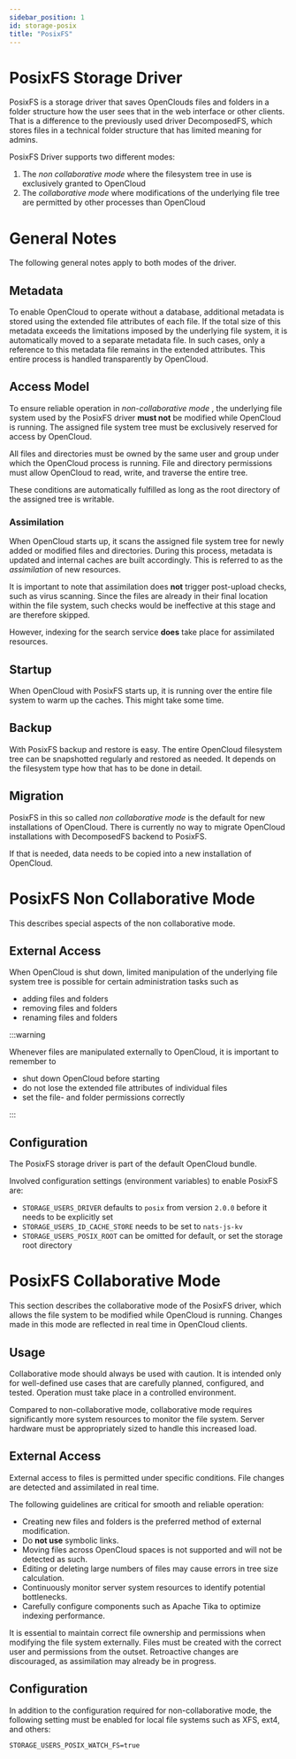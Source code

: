 ```yaml
---
sidebar_position: 1
id: storage-posix
title: "PosixFS"
---
```


# PosixFS Storage Driver

PosixFS is a storage driver that saves OpenClouds files and folders in a folder structure how the user sees that in the web interface or other clients. That is a difference  to the previously used driver DecomposedFS, which stores files in a technical folder structure that has limited meaning for admins.

PosixFS Driver supports two different modes:

1. The *non collaborative mode* where the filesystem tree in use is exclusively granted to OpenCloud
2. The *collaborative mode* where modifications of the underlying file tree are permitted by other processes than OpenCloud

# General Notes

The following general notes apply to both modes of the driver.

## Metadata

To enable OpenCloud to operate without a database, additional metadata is stored using the extended file attributes of each file. If the total size of this metadata exceeds the limitations imposed by the underlying file system, it is automatically moved to a separate metadata file. In such cases, only a reference to this metadata file remains in the extended attributes. This entire process is handled transparently by OpenCloud.

## Access Model

To ensure reliable operation in *non-collaborative mode* , the underlying file system used by the PosixFS driver **must not** be modified while OpenCloud is running. The assigned file system tree must be exclusively reserved for access by OpenCloud.

All files and directories must be owned by the same user and group under which the OpenCloud process is running. File and directory permissions must allow OpenCloud to read, write, and traverse the entire tree.

These conditions are automatically fulfilled as long as the root directory of the assigned tree is writable.

### Assimilation

When OpenCloud starts up, it scans the assigned file system tree for newly added or modified files and directories. During this process, metadata is updated and internal caches are built accordingly. This is referred to as the *assimilation* of new resources.

It is important to note that assimilation does **not** trigger post-upload checks, such as virus scanning. Since the files are already in their final location within the file system, such checks would be ineffective at this stage and are therefore skipped.

However, indexing for the search service **does** take place for assimilated resources.

## Startup

When OpenCloud with PosixFS starts up, it is running over the entire file system to warm up the caches. This might take some time.

## Backup

With PosixFS backup and restore is easy. The entire OpenCloud filesystem tree can be snapshotted regularly and restored as needed. It depends on the filesystem type how that has to be done in detail.

## Migration

PosixFS in this so called *non collaborative mode* is the default for new installations of OpenCloud. There is currently no way to migrate OpenCloud installations with DecomposedFS backend to PosixFS.

If that is needed, data needs to be copied into a new installation of OpenCloud.

# PosixFS Non Collaborative Mode

This describes special aspects of the non collaborative mode.

## External Access

When OpenCloud is shut down, limited manipulation of the underlying file system tree is possible for certain administration tasks such as

- adding files and folders
- removing files and folders
- renaming files and folders

:::warning

Whenever files are manipulated externally to OpenCloud, it is important to remember to

- shut down OpenCloud before starting
- do not lose the extended file attributes of individual files
- set the file- and folder permissions correctly

:::

## Configuration

The PosixFS storage driver is part of the default OpenCloud bundle.

Involved configuration settings (environment variables) to enable PosixFS are:

- `STORAGE_USERS_DRIVER` defaults to `posix` from version `2.0.0` before it needs to be explicitly set
- `STORAGE_USERS_ID_CACHE_STORE` needs to be set to `nats-js-kv`
- `STORAGE_USERS_POSIX_ROOT` can be omitted for default, or set the storage root directory

# PosixFS Collaborative Mode

This section describes the collaborative mode of the PosixFS driver, which allows the file system to be modified while OpenCloud is running. Changes made in this mode are reflected in real time in OpenCloud clients.

## Usage

Collaborative mode should always be used with caution. It is intended only for well-defined use cases that are carefully planned, configured, and tested. Operation must take place in a controlled environment.

Compared to non-collaborative mode, collaborative mode requires significantly more system resources to monitor the file system. Server hardware must be appropriately sized to handle this increased load.

## External Access

External access to files is permitted under specific conditions. File changes are detected and assimilated in real time.

The following guidelines are critical for smooth and reliable operation:

* Creating new files and folders is the preferred method of external modification.
* Do **not use** symbolic links.
* Moving files across OpenCloud spaces is not supported and will not be detected as such.
* Editing or deleting large numbers of files may cause errors in tree size calculation.
* Continuously monitor server system resources to identify potential bottlenecks.
* Carefully configure components such as Apache Tika to optimize indexing performance.

It is essential to maintain correct file ownership and permissions when modifying the file system externally. Files must be created with the correct user and permissions from the outset. Retroactive changes are discouraged, as assimilation may already be in progress.

## Configuration

In addition to the configuration required for non-collaborative mode, the following setting must be enabled for local file systems such as XFS, ext4, and others:

```
STORAGE_USERS_POSIX_WATCH_FS=true
```



